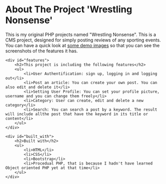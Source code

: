  <div id="about">
        <h1>About The Project 'Wrestling Nonsense'</h1>
        <p>This is my original PHP projects named "Wrestling Nonsense".
            This is a CMS project, designed for simply posting reviews of any sporting events.
            You can have a quick look at <a href="demo_screenphotos/">some demo images</a> so that you can see the screenshots of the features it has.</p>
    </div>  

    <div id="features"> 
        <h2>This project is including the following features</h2>
        <ul>
            <li>User Authentification: sign up, logging in and logging out</li>
            <li>Post an article: You can create your own post. You can also edit and delete it</li>
            <li>Setting User Profile: You can set your profile picture, username and you can change them freely</li>
            <li>Category: User can create, edit and delete a new category</li>
            <li>Search: You can search a post by a keyword. The result will include allthe post that have the keyword in its title or content</li>
        </ul>
    </div>

    <div id="built_with"> 
        <h2>Built with</h2>
        <ul>
            <li>HTML</li>
            <li>CSS</li>
            <li>Bootstrap</li>
            <li>Procedual PHP, that is because I hadn't have learned Object oriented PHP yet at that time</li>
        </ul>
    </div>
